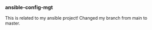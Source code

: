 ### ansible-config-mgt
This is related to my ansible project!
Changed my branch from main to master.
